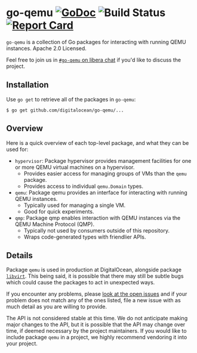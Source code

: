 go-qemu [![GoDoc](http://godoc.org/github.com/digitalocean/go-qemu?status.svg)](http://godoc.org/github.com/digitalocean/go-qemu) ![Build Status](https://github.com/digitalocean/go-qemu/actions/workflows/goqemu.yml/badge.svg?branch=master) [![Report Card](https://goreportcard.com/badge/github.com/digitalocean/go-qemu)](https://goreportcard.com/report/github.com/digitalocean/go-qemu)
=======

`go-qemu` is a collection of Go packages for interacting with running QEMU
instances.  Apache 2.0 Licensed.

Feel free to join us in [`#go-qemu` on libera chat](https://web.libera.chat/)
if you'd like to discuss the project.

Installation
------------

Use `go get` to retrieve all of the packages in `go-qemu`:

```shell
$ go get github.com/digitalocean/go-qemu/...
```

Overview
--------

Here is a quick overview of each top-level package, and what they can be used for:

- `hypervisor`: Package hypervisor provides management facilities for one or
more QEMU virtual machines on a hypervisor.
  - Provides easier access for managing groups of VMs than the `qemu` package.
  - Provides access to individual `qemu.Domain` types.
- `qemu`: Package qemu provides an interface for interacting with running QEMU instances.
  - Typically used for managing a single VM.
  - Good for quick experiments.
- `qmp`: Package qmp enables interaction with QEMU instances via the QEMU Machine
Protocol (QMP).
  - Typically not used by consumers outside of this repository.
  - Wraps code-generated types with friendlier APIs.

Details
-------

Package `qemu` is used in production at DigitalOcean, alongside package
[`libvirt`](https://github.com/digitalocean/go-libvirt).  This being said, it is
possible that there may still be subtle bugs which could cause the packages to act
in unexpected ways.

If you encounter any problems, please [look at the open issues](https://github.com/digitalocean/go-qemu/issues)
and if your problem does not match any of the ones listed, file a new issue with as
much detail as you are willing to provide.

The API is not considered stable at this time.  We do not anticipate making major
changes to the API, but it is possible that the API may change over time, if deemed
necessary by the project maintainers.  If you would like to include package
`qemu` in a project, we highly recommend vendoring it into your project.

